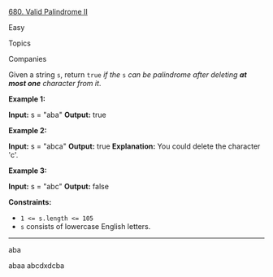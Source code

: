 [680. Valid Palindrome II](https://leetcode.com/problems/valid-palindrome-ii/)

Easy

Topics

Companies

Given a string `s`, return `true` _if the_ `s` _can be palindrome after deleting **at most one** character from it_.

**Example 1:**

**Input:** s = "aba"
**Output:** true

**Example 2:**

**Input:** s = "abca"
**Output:** true
**Explanation:** You could delete the character 'c'.

**Example 3:**

**Input:** s = "abc"
**Output:** false

**Constraints:**

- `1 <= s.length <= 105`
- `s` consists of lowercase English letters.

---

aba

abaa
abcdxdcba